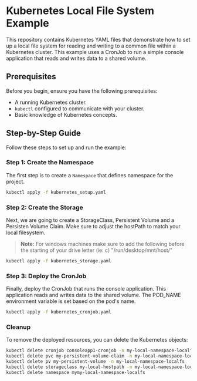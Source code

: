 # Kubernetes Local File System Example

This repository contains Kubernetes YAML files that demonstrate how to set up a local file system for reading and writing to a common file within a Kubernetes cluster. This example uses a CronJob to run a simple console application that reads and writes data to a shared volume.

## Prerequisites

Before you begin, ensure you have the following prerequisites:

- A running Kubernetes cluster.
- `kubectl` configured to communicate with your cluster.
- Basic knowledge of Kubernetes concepts.

## Step-by-Step Guide

Follow these steps to set up and run the example:

### Step 1: Create the Namespace

The first step is to create a `Namespace` that defines namespace for the project.

```bash
kubectl apply -f kubernetes_setup.yaml
```

### Step 2: Create the Storage

Next, we are going to create a StorageClass, Persistent Volume and a Persisten Volume Claim. Make sure to adjust the hostPath to match your local filesystem.

> **Note:** For windows machines make sure to add the following before the starting of your drive letter (ie: c) "/run/desktop/mnt/host/"

```bash
kubectl apply -f kubernetes_storage.yaml
```

### Step 3: Deploy the CronJob
Finally, deploy the CronJob that runs the console application. This application reads and writes data to the shared volume. The POD_NAME environment variable is set based on the pod's name.

```bash
kubectl apply -f kubernetes_cronjob.yaml
```

### Cleanup

To remove the deployed resources, you can delete the Kubernetes objects:
```bash
kubectl delete cronjob consoleapp1-cronjob -n my-local-namespace-localfs
kubectl delete pvc my-persistent-volume-claim -n my-local-namespace-localfs
kubectl delete pv my-persistent-volume -n my-local-namespace-localfs
kubectl delete storageclass my-local-hostpath -n my-local-namespace-localfs
kubectl delete namespace mymy-local-namespace-localfs

```